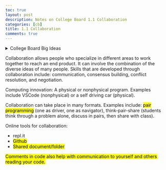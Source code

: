 ```yaml
---
toc: true
layout: post
description: Notes on College Board 1.1 Collaboration
categories: [cb]
title: 1.1 Collaboration
comments: true
---
```


<details>
    <summary>College Board Big Ideas</summary>

    <p>Learning Objectives:</p>
    <p style="font-size: 15px">CRD-1.A Explain how computing innovations are improved through collaboration.</p>

    <p style="font-size: 15px">CRD-1.B Explain how computing innovations are developed by groups of people</p>

    <p style="font-size: 15px">CRD-1.C Demonstrate effective interpersonal skills during collaboration.</p>

    <br>

    <p>Essential knowledge:</p>

    <p style="font-size: 15px">CRD-1.A.1 A computing innovation includes a program as an integral part of its function.</p>

    <p style="font-size: 15px">CRD-1.A.2 A computing innovation can be physical (e.g., self-driving car), nonphysical computing software (e.g., picture editing software), or a nonphysical computing concept (e.g., e-commerce)</p>

    <p style="font-size: 15px">CRD-1.A.3 Effective collaboration produces a computing innovation that reflects the diversity of talents and perspectives of those who designed it.</p>

    <p style="font-size: 15px">CRD-1.A.4 Collaboration that includes diverse perspectives helps avoid bias in the development of computing innovations.</p>

    <p style="font-size: 15px">CRD-1.A.5 Consultation and communication with users are important aspects of the development of computing innovations.</p>

    <p style="font-size: 15px">CRD-1.A.6 Information gathered from potential users can be used to understand the purpose of a program from diverse perspectives and to develop a program that fully incorporates these perspectives.</p>

    <p style="font-size: 15px">CRD-1.B.1 Online tools support collaboration by allowing programmers to share and provide feedback on ideas and documents.</p>

    <p style="font-size: 15px">CRD-1.B.2 Common models such as pair programming exist to facilitate collaboration.</p>

    <p style="font-size: 15px">CRD-1.C.1 Effective collaborative teams practice interpersonal skills, including but not limited to:</p>
    <ul>
    <li style="font-size: 15px">communication</li>
    <li style="font-size: 15px">consensus building</li>
    <li style="font-size: 15px">conflict resolution</li>
    <li style="font-size: 15px">negotiation</li>
    </ul>

    <br>

</details>



Collaboration allows people who specialize in different areas to work together to reach an end product. It can involve the combination of the diverse ideas of many people. Skills that are developed through collaboration include: communication, consensus building, conflict resolution, and negotiation. 

Computing innovation: A physical or nonphysical program. Examples include VSCode (nonphysical) or a self driving car (physical).

Collaboration can take place in many formats. Examples include: <mark>pair programming</mark> (one as driver, one as navigator), think-pair-share (students think through a problem alone, discuss in pairs, then share with class).

Online tools for collaboration: 
* repl.it
* <mark>Github</mark>
* <mark>Shared document/folder</mark>

<mark>Comments in code also help with communication to yourself and others reading your code. </mark>



